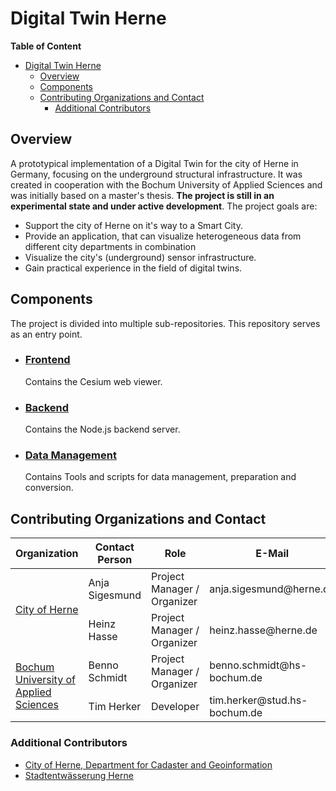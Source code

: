 # Digital Twin Herne

**Table of Content**
- [Digital Twin Herne](#digital-twin-herne)
  - [Overview](#overview)
  - [Components](#components)
  - [Contributing Organizations and Contact](#contributing-organizations-and-contact)
    - [Additional Contributors](#additional-contributors)

## Overview
A prototypical implementation of a Digital Twin for the city of Herne in Germany, focusing on the underground structural infrastructure. It was created in cooperation with the Bochum University of Applied Sciences and was initially based on a master's thesis. **The project is still in an experimental state and under active development**. The project goals are:

- Support the city of Herne on it's way to a Smart City.
- Provide an application, that can visualize heterogeneous data from different city departments in combination 
- Visualize the city's (underground) sensor infrastructure.
- Gain practical experience in the field of digital twins.

## Components
The project is divided into multiple sub-repositories. This repository serves as an entry point.

- ### [Frontend](https://github.com/t16h05008/DT-Herne-Frontend)
    Contains the Cesium web viewer.

- ### [Backend](https://github.com/t16h05008/DT-Herne-Backend)
    Contains the Node.js backend server.

- ### [Data Management](https://github.com/t16h05008/DT-Herne-Data-Management)
    Contains Tools and scripts for data management, preparation and conversion.

<!-- Insert links to potential publications as additional documentation here -->

## Contributing Organizations and Contact
<table>
    <thead>
        <tr>
            <th>Organization</th>
            <th>Contact Person</th>
            <th>Role</th>
            <th>E-Mail</th>
        </tr>
    </thead>
    <tbody>
        <tr>
            <td rowspan=2><a href="https://www.herne.de/">City of Herne</a></td>
            <td>Anja Sigesmund</td>
            <td>Project Manager / Organizer</td>
            <td>anja.sigesmund@herne.de</td>
        </tr>
        <tr>
            <td>Heinz Hasse</td>
            <td>Project Manager / Organizer</td>
            <td>heinz.hasse@herne.de</td>
        </tr>
        <tr>
            <td rowspan=2><a href="https://www.hochschule-bochum.de/">Bochum University of Applied Sciences</a></td>
            <td>Benno Schmidt</td>
            <td>Project Manager / Organizer</td>
            <td>benno.schmidt@hs-bochum.de</td>
        </tr>
        <tr>
            <td>Tim Herker</td>
            <td>Developer</td>
            <td>tim.herker@stud.hs-bochum.de</td>
        </tr>
    </tbody>
</table>

### Additional Contributors
- [City of Herne, Department for Cadaster and Geoinformation](https://www.herne.de/Rathaus/Buergerservice/Die-Stadtverwaltung-im-Ueberblick/Fachbereich-Vermessung-und-Kataster/)
- [Stadtentwässerung Herne](https://www.se-herne.de/)

